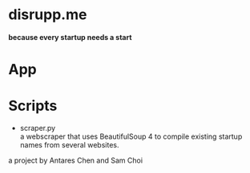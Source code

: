 # disrupp.me
#### because every startup needs a start


# App

# Scripts
- scraper.py  
	a webscraper that uses BeautifulSoup 4 to compile existing startup names from several websites.


a project by Antares Chen and Sam Choi